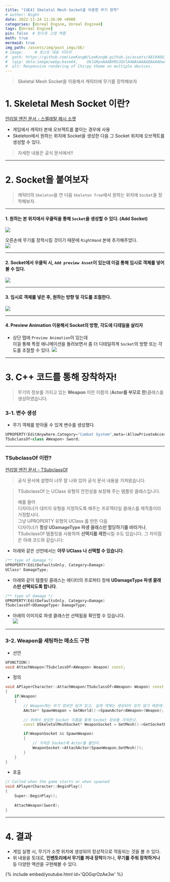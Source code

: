 ```yaml
---
title: "[UE4] Skeletal Mesh Socket을 이용한 무기 장착"
# author: Night
date: 2022-11-24 11:26:00 +0900
categories: [Unreal Engine, Unreal Engine4]
tags: [Unreal Engine]
pin: false  # 핀으로 고정 역할
math: true
mermaid: true
img_path: /assets/img/post_imgs/UE/
# image:     # 포스트 대표 이미지
#  path: https://github.com/LeeKangW/LeeKangW.github.io/assets/48194683/7e5b8251-2544-4eea-b702-ad59aa404e9e
#  lqip: data:image/webp;base64,    UklGRpoAAABXRUJQVlA4WAoAAAAQAAAADwAABwAAQUxQSDIAAAARL0AmbZurmr57yyIiqE8oiG0bejIYEQTgqiDA9vqnsUSI6H+oAERp2HZ65qP/VIAWAFZQOCBCAAAA8AEAnQEqEAAIAAVAfCWkAALp8sF8rgRgAP7o9FDvMCkMde9PK7euH5M1m6VWoDXf2FkP3BqV0ZYbO6NA/VFIAAAA
#  alt: Responsive rendering of Chirpy theme on multiple devices.
---
```


>Skeletal Mesh Socket을 이용해서 캐릭터에 무기를 장착해보자

# 1. Skeletal Mesh Socket 이란?
[언리얼 엔진 문서 - 스켈레탈 메시 소켓](https://docs.unrealengine.com/4.27/ko/WorkingWithContent/Types/SkeletalMeshes/Sockets/)  

- 게임에서 캐릭터 본에 오브젝트를 붙이는 경우에 사용
- Skeleton에서 원하는 위치에 Socket을 생성한 다음 그 Socket 위치에 오브젝트를 생성할 수 있다.
> 자세한 내용은 공식 문서에서!!

***

# 2. Socket을 붙여보자

>캐릭터의 `Skeleton`을 연 다음 `Skeleton Tree`에서 원하는 위치에 `Socket`을 장착해보자.  

***

#### 1. 원하는 본 위치에서 우클릭을 통해 `Socket`을 생성할 수 있다. (Add Socket)  
![](https://images.velog.io/images/night/post/69d723e4-e899-4907-95e2-f19ed88621c2/image.png)  

오른손에 무기를 장착시킬 것이기 때문에 `RightHand` 본에 추가해주었다.  
![](https://images.velog.io/images/night/post/d1f79293-711a-4598-b1c4-d4038155c336/image.png)

***

#### 2. Socket에서 우클릭 시, `Add preview Asset`이 있는데 이걸 통해 임시로 객체를 넣어볼 수 있다.  
![](https://images.velog.io/images/night/post/9fdb9a3a-639e-4570-9245-b807ea21bb08/image.png)

***

#### 3. 임시로 객체를 넣은 후, 원하는 방향 및 각도를 조절한다.  
![](https://images.velog.io/images/night/post/5c9e35a1-727c-4dd0-934c-f6d9a20120b4/image.png)
***

#### 4. Preview Animation 이용해서 Socket의 방향, 각도에 디테일을 살리자
- 상단 탭에 `Preview Animation`이 있는데  
이걸 통해 특정 애니메이션을 돌려보면서  좀 더 디테일하게 `Socket`의 방향 또는 각도를 조절할 수 있다.
![](https://images.velog.io/images/night/post/20bccb61-f624-4409-bc73-00cafdd6e4a9/image.png)

***

# 3. C++ 코드를 통해 장착하자!
>무기의 정보를 가지고 있는 **Weapon** 이란 이름의 (**Actor를 부모로 한**)클래스를 생성하였습니다.

### 3-1. 변수 생성
- 무기 객체를 받아올 수 있게 변수를 생성했다.
```cpp
UPROPERTY(EditAnywhere,Category="Combat System",meta=(AllowPrivateAccess="true"))
TSubclassOf<class AWeapon> Sword;
```

***

### TSubclassOf 이란?
[언리얼 엔진 문서 - TSubclassOf](https://docs.unrealengine.com/4.26/ko/ProgrammingAndScripting/ProgrammingWithCPP/UnrealArchitecture/TSubclassOf/)  
>공식 문서에 설명이 너무 잘 나와 있어 공식 문서 내용을 가져왔습니다.

>TSubclassOf 는 UClass 유형의 안전성을 보장해 주는 템플릿 클래스입니다.  
>
>예를 들어  
>디자이너가 대미지 유형을 지정하도록 해주는 프로젝타일 클래스를 제작중이라 가정합시다.  
>그냥 UPROPERTY 유형의 UClass 를 만든 다음  
>디자이너가 **항상 UDamageType 파생 클래스만 할당하기를 바라거나**,  
>TSubclassOf 템플릿을 사용하여 **선택지를 제한**시킬 수도 있습니다. 그 차이점은 아래 코드와 같습니다:  

- 아래와 같은 선언에서는 **아무 UClass 나 선택할 수 있습니다**.  
```cpp
/** type of damage */
UPROPERTY(EditDefaultsOnly, Category=Damage)
UClass* DamageType;

```
- 아래와 같이 템플릿 클래스는 에디터의 프로퍼티 창에 **UDamageType 파생 클래스만 선택되도록 합니다**.  
```cpp
/** type of damage */
UPROPERTY(EditDefaultsOnly, Category=Damage)
TSubclassOf<UDamageType> DamageType;
```
- 아래의 이미지로 파생 클래스만 선택됨을 확인할 수 있습니다.  
![](https://images.velog.io/images/night/post/d6f7de73-7b68-4d90-8e61-4bb022025450/image.png)

***

### 3-2. Weapon을 세팅하는 메소드 구현
- 선언
```cpp
UFUNCTION()
void AttachWeapon(TSubclassOf<AWeapon> Weapon) const;
```

- 정의
```cpp
void APlayerCharacter::AttachWeapon(TSubclassOf<AWeapon> Weapon) const
{
	if(Weapon)
	{
		// Weapon에는 무기 정보만 담겨 있고, 실제 객체는 생성되어 있지 않기 때문에 SpawnActor를 통해 객체를 생성했다.
		AActor* SpawnWeapon = GetWorld()->SpawnActor<AWeapon>(Weapon);
		
		// 위에서 생성한 Socket 이름을 통해 Socket 정보를 가져온다.
		const USkeletalMeshSocket* WeaponSocket = GetMesh()->GetSocketByName("RightHandWeaponSocket");

		if(WeaponSocket && SpawnWeapon)
		{
			// 가져온 Socket에 Actor를 붙인다.
			WeaponSocket->AttachActor(SpawnWeapon,GetMesh());	
		}
	}
}
```

- 호출
```cpp
// Called when the game starts or when spawned
void APlayerCharacter::BeginPlay()
{
	Super::BeginPlay();
	
	AttachWeapon(Sword);
}
```

***

# 4. 결과
- 게임 실행 시, 무기가 소켓 위치에 생성되어 정상적으로 작동되는 것을 볼 수 있다.  
- 위 내용을 토대로, **인벤토리에서 무기를 꺼내 장착**하거나, **무기를 주워 장착하거나** 등 다양한 액션을 구현해볼 수 있다.

{% include embed/youtube.html id='QOGqrOzAe3w' %}